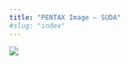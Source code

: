 ```yaml
---
title: "PENTAX Image – SUDA"
#slug: "index"
---
```


[![](/wp-content/2011/12/51-300x225.jpg)](/wp-content/2011/12/51.jpg)
